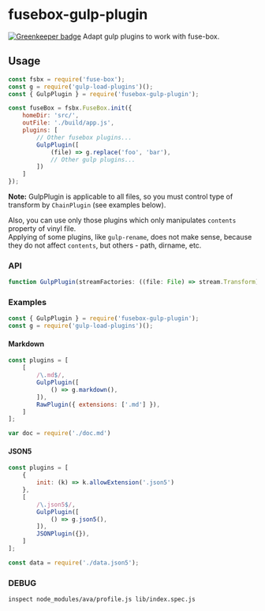 fusebox-gulp-plugin
===================

[![Greenkeeper badge](https://badges.greenkeeper.io/unlight/fusebox-gulp-plugin.svg)](https://greenkeeper.io/)
Adapt gulp plugins to work with fuse-box.

## Usage
```js
const fsbx = require('fuse-box');
const g = require('gulp-load-plugins')();
const { GulpPlugin } = require('fusebox-gulp-plugin');

const fuseBox = fsbx.FuseBox.init({
    homeDir: 'src/',
    outFile: './build/app.js',
    plugins: [
        // Other fusebox plugins...
        GulpPlugin([
        	(file) => g.replace('foo', 'bar'),
        	// Other gulp plugins...
        ])
    ]
});
```

**Note:**
GulpPlugin is applicable to all files, so you must control type of transform by `ChainPlugin`
(see examples below).

Also, you can use only those plugins which only manipulates `contents` property of vinyl file.  
Applying of some plugins, like `gulp-rename`, does not make sense,
because they do not affect `contents`, but others - path, dirname, etc.


### API
```js
function GulpPlugin(streamFactories: ((file: File) => stream.Transform)[])
```

### Examples

```js
const { GulpPlugin } = require('fusebox-gulp-plugin');
const g = require('gulp-load-plugins')();
```

#### Markdown
```js
const plugins = [
    [
        /\.md$/,
        GulpPlugin([
            () => g.markdown(),
        ]),
        RawPlugin({ extensions: ['.md'] }),
    ]
];
```
```js
var doc = require('./doc.md')
```

#### JSON5
```js
const plugins = [
    {
        init: (k) => k.allowExtension('.json5')
    },
    [
        /\.json5$/,
        GulpPlugin([
            () => g.json5(),
        ]),
        JSONPlugin({}),
    ]
];
```
```js
const data = require('./data.json5');
```

### DEBUG
```
inspect node_modules/ava/profile.js lib/index.spec.js
```